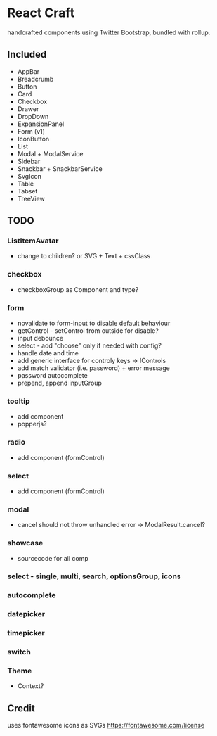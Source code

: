 # React Craft

handcrafted components using Twitter Bootstrap, bundled with rollup.


## Included

- AppBar
- Breadcrumb
- Button
- Card
- Checkbox
- Drawer
- DropDown
- ExpansionPanel
- Form (v1)
- IconButton
- List
- Modal + ModalService
- Sidebar
- Snackbar + SnackbarService
- SvgIcon
- Table
- Tabset
- TreeView

## TODO

### ListItemAvatar
- change to children? or SVG + Text + cssClass

### checkbox
- checkboxGroup as Component and type?

### form 
- novalidate to form-input to disable default behaviour
- getControl - setControl from outside for disable?
- input debounce
- select - add "choose" only if needed with config?
- handle date and time
- add generic interface for controly keys -> IControls<T>
- add match validator (i.e. password) + error message
- password autocomplete
- prepend, append inputGroup

### tooltip 
- add component
- popperjs?

### radio 
- add component (formControl)

### select 
- add component (formControl)

### modal 
- cancel should not throw unhandled error -> ModalResult.cancel?

### showcase 
- sourcecode for all comp

### select - single, multi, search, optionsGroup, icons
### autocomplete
### datepicker
### timepicker
### switch

### Theme
- Context?

## Credit 

uses fontawesome icons as SVGs
https://fontawesome.com/license
